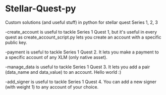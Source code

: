 # Stellar-Quest-py
Custom solutions (and useful stuff) in python for stellar quest Series 1, 2, 3


-create_account is useful to tackle Series 1 Quest 1, but it's useful in every quest as create_account_script.py lets you create an account with a specific public key.

-payment is useful to tackle Series 1 Quest 2. It lets you make a payment to a specific account of any XLM (only native asset).

-manage_data is useful to tackle Series 1 Quest 3. It lets you add a pair (data_name and data_value) to an account. Hello world :)

-add_signer is useful to tackle Series 1 Quest 4. You can add a new signer (with weight 1) to any account of your choice. 
